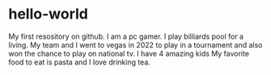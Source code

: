 # hello-world
My first resository on github. 
I am a pc gamer. 
I play billiards pool for a living.
My team and I went to vegas in 2022 to play in a tournament and also won the chance to play on national tv. 
I have 4 amazing kids
My favorite food to eat is pasta and I love drinking tea.
